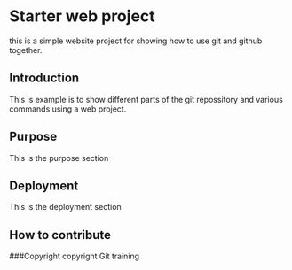 # Starter web project
this is a simple website project for showing how to use git and github together.

## Introduction
This is example is to show different parts of the git repossitory  and various commands using a web project.

## Purpose
This is the purpose section

## Deployment
This is the deployment section

## How to contribute

###Copyright
copyright Git training 

